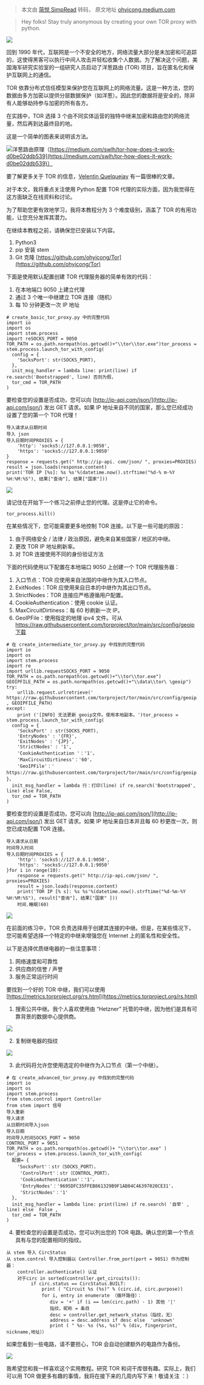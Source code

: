 > 本文由 [简悦 SimpRead](http://ksria.com/simpread/) 转码， 原文地址 [ohyicong.medium.com](https://ohyicong.medium.com/how-to-create-tor-proxy-with-python-cheat-sheet-101-3d2d619a1d39)

> Hey folks! Stay truly anonymous by creating your own TOR proxy with python.

![](https://miro.medium.com/max/875/1*gF9MtfHlIi5vIjwvLTYZDw.png)

回到 1990 年代，互联网是一个不安全的地方，网络流量大部分是未加密和可追踪的，这使得黑客可以执行中间人攻击并轻松收集个人数据。为了解决这个问题，美国海军研究实验室的一组研究人员启动了洋葱路由 (TOR) 项目，旨在匿名化和保护互联网上的通信。

TOR 依靠分布式信任模型来保护您在互联网上的网络流量。这是一种方法，您的数据由多方加密以提供分层数据保护（如洋葱）。因此您的数据将是安全的，除非有人能够劫持参与加密的所有各方。

在实践中，TOR 选择 3 个由不同实体运营的独特中继来加密和路由您的网络流量，然后再到达最终目的地。

这是一个简单的图表来说明该方法。

![](https://miro.medium.com/max/784/0*MN3XfWF0i1j1Kbcx)洋葱路由原理（[https://medium.com/swlh/tor-how-does-it-work-d0be02ddb539](https://medium.com/swlh/tor-how-does-it-work-d0be02ddb539)）

要了解更多关于 TOR 的信息，[Velentin Quelquejay](https://medium.com/swlh/tor-how-does-it-work-d0be02ddb539) 有一篇很棒的文章。

对于本文，我将重点关注使用 Python 配置 TOR 代理的实际方面，因为我觉得在这方面缺乏在线资料和讨论。

为了帮助您更有效地学习，我将本教程分为 3 个难度级别，涵盖了 TOR 的有用功能，让您充分发挥其潜力。

在继续本教程之前，请确保您已安装以下内容。

1.  Python3
2.  pip 安装 stem
3.  Git 克隆 [https://github.com/ohyicong/Tor](https://github.com/ohyicong/Tor)

下面是使用默认配置创建 TOR 代理服务器的简单有效的代码：

1.  在本地端口 9050 上建立代理
2.  通过 3 个唯一中继建立 TOR 连接（随机）
3.  每 10 分钟更改一次 IP 地址

```
# create_basic_tor_proxy.py 中的完整代码
import io 
import os 
import stem.process 
import reSOCKS_PORT = 9050 
TOR_PATH = os.path.normpath(os.getcwd()+"\\tor\\tor.exe")tor_process = stem.process.launch_tor_with_config( 
  config = { 
    'SocksPort': str(SOCKS_PORT), 
  }, 
  init_msg_handler = lambda line: print(line) if re.search('Bootstrapped', line) 否则为假，
  tor_cmd = TOR_PATH 
)
```

要检查您的设置是否成功，您可以向 [http://ip-api.com/json/](http://ip-api.com/json/) 发出 GET 请求。如果 IP 地址来自不同的国家，那么您已经成功设置了您的第一个 TOR 代理！

```
导入请求从日期时间
导入 json
导入日期时间PROXIES = { 
    'http': 'socks5://127.0.0.1:9050', 
    'https': 'socks5://127.0.0.1:9050' 
} 
response = requests.get(" http://ip-api. com/json/ ", proxies=PROXIES) 
result = json.loads(response.content) 
print('TOR IP [%s]: %s %s'%(datetime.now().strftime("%d-% m-%Y %H:%M:%S"), 结果["查询"], 结果["国家"]))
```

![](https://miro.medium.com/max/875/1*9KHOQu5Jrf8MOFzuVWV3Ug.png)

请记住在开始下一个练习之前停止您的代理。这是停止它的命令。

```
tor_process.kill()
```

在某些情况下，您可能需要更多地控制 TOR 连接。以下是一些可能的原因：

1.  由于网络安全 / 法律 / 政治原因，避免来自某些国家 / 地区的中继。
2.  更改 TOR IP 地址刷新率。
3.  对 TOR 连接使用不同的身份验证方法

下面的代码使用以下配置在本地端口 9050 上创建一个 TOR 代理服务器：

1.  入口节点：TOR 应使用来自法国的中继作为其入口节点。
2.  ExitNodes：TOR 应使用来自日本的中继作为其出口节点。
3.  StrictNodes：TOR 连接应严格遵循用户配置。
4.  CookieAuthentication：使用 cookie 认证。
5.  MaxCircuitDirtiness：每 60 秒刷新一次 IP。
6.  GeoIPFile：使用指定的地理 ipv4 文件。可从 [https://raw.githubusercontent.com/torproject/tor/main/src/config/geoip 下载](https://raw.githubusercontent.com/torproject/tor/main/src/config/geoip)

```
# 在 create_intermediate_tor_proxy.py 中找到的完整代码
import io 
import os 
import stem.process 
import re 
import urllib.requestSOCKS_PORT = 9050 
TOR_PATH = os.path.normpath(os.getcwd()+"\\tor\\tor.exe") 
GEOIPFILE_PATH = os.path.normpath(os.getcwd()+"\\data\\tor\ \geoip") 
try: 
    urllib.request.urlretrieve(' https://raw.githubusercontent.com/torproject/tor/main/src/config/geoip' , GEOIPFILE_PATH) 
except: 
    print ('[INFO] 无法更新 geoip文件。使用本地副本。')tor_process = stem.process.launch_tor_with_config( 
  config = { 
    'SocksPort' : str(SOCKS_PORT), 
    'EntryNodes' : '{FR}', 
    'ExitNodes' : '{JP}', 
    'StrictNodes' : '1', 
    'CookieAuthentication '：'1'，
    'MaxCircuitDirtiness'：'60'，
    'GeoIPFile'：' https://raw.githubusercontent.com/torproject/tor/main/src/config/geoip'，  }，
  init_msg_handler = lambda 行：打印(line) if re.search('Bootstrapped', line) else False, 
  tor_cmd = TOR_PATH 
)
```

要检查您的设置是否成功，您可以向 [http://ip-api.com/json/](http://ip-api.com/json/) 发出 GET 请求。如果 IP 地址来自日本并且每 60 秒更改一次，则您已成功配置 TOR 连接。

```
导入请求从日期
时间导入时间
导入日期时间PROXIES = { 
    'http': 'socks5://127.0.0.1:9050', 
    'https': 'socks5://127.0.0.1:9050' 
}for i in range(10): 
    response = requests.get(" http://ip-api.com/json/ ", proxies=PROXIES) 
    result = json.loads(response.content) 
    print('TOR IP [% s]: %s %s'%(datetime.now().strftime("%d-%m-%Y %H:%M:%S"), result["查询"], 结果["国家" ]))
    时间.睡眠(60)
```

![](https://miro.medium.com/max/875/1*DuzWNI5ForvRE3bwXsjo7w.png)

在前面的练习中，TOR 负责选择用于创建其连接的中继。但是，在某些情况下，您可能希望选择一个特定的中继来增强您在 Internet 上的匿名性和安全性。

以下是选择优质继电器的一些注意事项：

1.  网络速度和可靠性
2.  供应商的信誉 / 声誉
3.  服务正常运行时间

要找到一个好的 TOR 中继，我们可以使用 [https://metrics.torproject.org/rs.html](https://metrics.torproject.org/rs.html)

1.  搜索公共中继。我个人喜欢使用由 “Hetzner” 托管的中继，因为他们是具有可靠背景的数据中心提供商。

![](https://miro.medium.com/max/875/1*tBjHh9iel_Ukqpsrmh2Ozg.png)

2. 复制继电器的指纹

![](https://miro.medium.com/max/875/1*MBLsBaBOgK4u0k1CQf8bLg.png)

3. 此代码将允许您使用选定的中继作为入口节点（第一个中继）。

```
# 在 create_advanced_tor_proxy.py 中找到的完整代码
import io 
import os 
import stem.process 
from stem.control import Controller 
from stem import 信号
导入重新
导入请求
从日期时间导入json 
导入日期 
时间导入时间SOCKS_PORT = 9050  
CONTROL_PORT = 9051  
TOR_PATH = os.path.normpath(os.getcwd()+ "\\tor\\tor.exe" )
tor_process = stem.process.launch_tor_with_config(
  配置= {
    'SocksPort'：str（SOCKS_PORT）， 
     'ControlPort'：str（CONTROL_PORT）， 
     'CookieAuthentication'：'1'， 
     'EntryNodes'：'9695DFC35FFEB861329B9F1AB04C46397020CE31'， 
     'StrictNodes'：'1' 
  }, 
  init_msg_handler = lambda line: print(line) if re.search( '自举' , line) else  False ,
  tor_cmd = TOR_PATH
)
```

4. 要检查您的设置是否成功，您可以列出您的 TOR 电路。确认您的第一个节点具有与您的配置相同的指纹。

```
从 stem 导入 CircStatus
从 stem.control 导入控制器以 Controller.from_port(port = 9051) 作为控制器：
    controller.authenticate() 认证
    对于circ in sorted(controller.get_circuits()): 
         if circ.status == CircStatus.BUILT: 
             print ( "Circuit %s (%s)" % (circ.id, circ.purpose)) 
             for i, entry in enumerate （循环路径）：
                div = '+' if (i == len(circ.path) - 1) 其他 '|' 
                指纹，昵称 = 条目
                desc = controller.get_network_status（指纹，无）
                address = desc.address if desc else  'unknown'  
                print ( " %s- %s (%s, %s)" % (div, fingerprint, nickname,地址））
```

如果您看到一些电路，请不要担心，TOR 会自动创建额外的电路作为备份。

![](https://miro.medium.com/max/875/1*MP430xFASAwjgDCmt45xXg.png)

我希望您和我一样喜欢这个实用教程。研究 TOR 和词干库很有趣。实际上，我们可以用 TOR 做更多有趣的事情，我将在接下来的几周内写下来！敬请关注 ：）